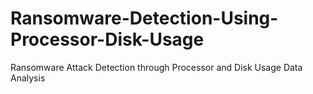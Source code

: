 # Ransomware-Detection-Using-Processor-Disk-Usage
Ransomware Attack Detection through Processor and Disk Usage Data Analysis
